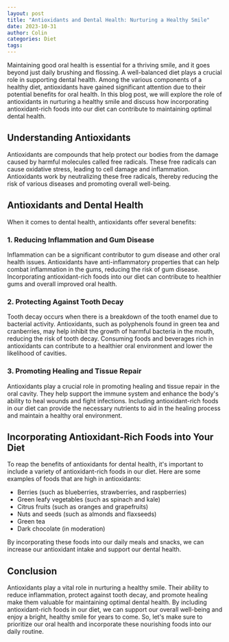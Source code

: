 ```yaml
---
layout: post
title: "Antioxidants and Dental Health: Nurturing a Healthy Smile"
date: 2023-10-31
author: Colin
categories: Diet
tags: 
---
```


Maintaining good oral health is essential for a thriving smile, and it goes beyond just daily brushing and flossing. A well-balanced diet plays a crucial role in supporting dental health. Among the various components of a healthy diet, antioxidants have gained significant attention due to their potential benefits for oral health. In this blog post, we will explore the role of antioxidants in nurturing a healthy smile and discuss how incorporating antioxidant-rich foods into our diet can contribute to maintaining optimal dental health.

## Understanding Antioxidants

Antioxidants are compounds that help protect our bodies from the damage caused by harmful molecules called free radicals. These free radicals can cause oxidative stress, leading to cell damage and inflammation. Antioxidants work by neutralizing these free radicals, thereby reducing the risk of various diseases and promoting overall well-being.

## Antioxidants and Dental Health

When it comes to dental health, antioxidants offer several benefits:

### 1. Reducing Inflammation and Gum Disease

Inflammation can be a significant contributor to gum disease and other oral health issues. Antioxidants have anti-inflammatory properties that can help combat inflammation in the gums, reducing the risk of gum disease. Incorporating antioxidant-rich foods into our diet can contribute to healthier gums and overall improved oral health.

### 2. Protecting Against Tooth Decay

Tooth decay occurs when there is a breakdown of the tooth enamel due to bacterial activity. Antioxidants, such as polyphenols found in green tea and cranberries, may help inhibit the growth of harmful bacteria in the mouth, reducing the risk of tooth decay. Consuming foods and beverages rich in antioxidants can contribute to a healthier oral environment and lower the likelihood of cavities.

### 3. Promoting Healing and Tissue Repair

Antioxidants play a crucial role in promoting healing and tissue repair in the oral cavity. They help support the immune system and enhance the body's ability to heal wounds and fight infections. Including antioxidant-rich foods in our diet can provide the necessary nutrients to aid in the healing process and maintain a healthy oral environment.

## Incorporating Antioxidant-Rich Foods into Your Diet

To reap the benefits of antioxidants for dental health, it's important to include a variety of antioxidant-rich foods in our diet. Here are some examples of foods that are high in antioxidants:

- Berries (such as blueberries, strawberries, and raspberries)
- Green leafy vegetables (such as spinach and kale)
- Citrus fruits (such as oranges and grapefruits)
- Nuts and seeds (such as almonds and flaxseeds)
- Green tea
- Dark chocolate (in moderation)

By incorporating these foods into our daily meals and snacks, we can increase our antioxidant intake and support our dental health.

## Conclusion

Antioxidants play a vital role in nurturing a healthy smile. Their ability to reduce inflammation, protect against tooth decay, and promote healing make them valuable for maintaining optimal dental health. By including antioxidant-rich foods in our diet, we can support our overall well-being and enjoy a bright, healthy smile for years to come. So, let's make sure to prioritize our oral health and incorporate these nourishing foods into our daily routine.